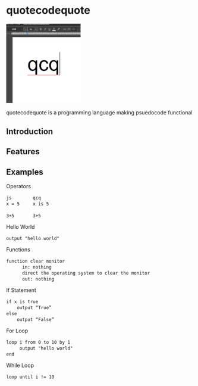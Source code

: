 # quotecodequote
<img src="https://github.com/kmarinsh/quotecodequote/blob/main/qcqlogo.jpg?raw=true" alt="drawing" width="200"/>


quotecodequote is a programming language making psuedocode functional
## Introduction

## Features

## Examples

Operators
```
js        qcq
x = 5     x is 5

3+5       3+5
```

Hello World
```
output "hello world"
```
Functions
```
function clear monitor
      in: nothing
      direct the operating system to clear the monitor
      out: nothing

```
If Statement
```
if x is true
    output “True”
else
    output “False”

```
For Loop
```
loop i from 0 to 10 by 1
     output "hello world"
end

```
While Loop
```
loop until i != 10
```

